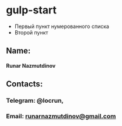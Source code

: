 # gulp-start
* Первый пункт нумерованного списка
* Второй пункт
## Name:
#### Runar Nazmutdinov

## Contacts:
### Telegram: @locrun,
### Email: runarnazmutdinov@gmail.com



